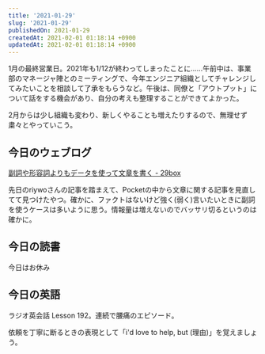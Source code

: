 ```yaml
---
title: '2021-01-29'
slug: '2021-01-29'
publishedOn: 2021-01-29
createdAt: 2021-02-01 01:18:14 +0900
updatedAt: 2021-02-01 01:18:14 +0900
---
```

1月の最終営業日。2021年も1/12が終わってしまったことに……午前中は、事業部のマネージャ陣とのミーティングで、今年エンジニア組織としてチャレンジしてみたいことを相談して了承をもらうなど。午後は、同僚と「アウトプット」について話をする機会があり、自分の考えも整理することができてよかった。

2月からは少し組織も変わり、新しくやることも増えたりするので、無理せず粛々とやっていこう。

## 今日のウェブログ

[副詞や形容詞よりもデータを使って文章を書く - 29box](https://scrapbox.io/june29/%E5%89%AF%E8%A9%9E%E3%82%84%E5%BD%A2%E5%AE%B9%E8%A9%9E%E3%82%88%E3%82%8A%E3%82%82%E3%83%87%E3%83%BC%E3%82%BF%E3%82%92%E4%BD%BF%E3%81%A3%E3%81%A6%E6%96%87%E7%AB%A0%E3%82%92%E6%9B%B8%E3%81%8F)

先日のriywoさんの記事を踏まえて、Pocketの中から文章に関する記事を見直してて見つけたやつ。確かに、ファクトはないけど強く(弱く)言いたいときに副詞を使うケースは多いように思う。情報量は増えないのでバッサリ切るというのは確かに。

## 今日の読書

今日はお休み

## 今日の英語

ラジオ英会話 Lesson 192。連続で腰痛のエピソード。

依頼を丁寧に断るときの表現として「i'd love to help, but (理由)」を覚えましょう。
